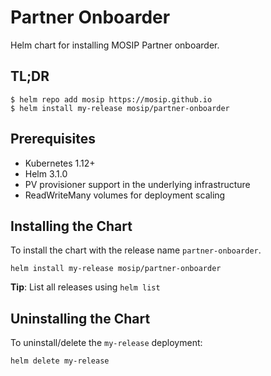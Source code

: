 # Partner Onboarder
Helm chart for installing MOSIP Partner onboarder.
## TL;DR
```console
$ helm repo add mosip https://mosip.github.io
$ helm install my-release mosip/partner-onboarder
```
## Prerequisites

- Kubernetes 1.12+
- Helm 3.1.0
- PV provisioner support in the underlying infrastructure
- ReadWriteMany volumes for deployment scaling
## Installing the Chart
To install the chart with the release name `partner-onboarder`.
```console
helm install my-release mosip/partner-onboarder
```
**Tip**: List all releases using `helm list`
## Uninstalling the Chart
To uninstall/delete the `my-release` deployment:
```console
helm delete my-release
```
